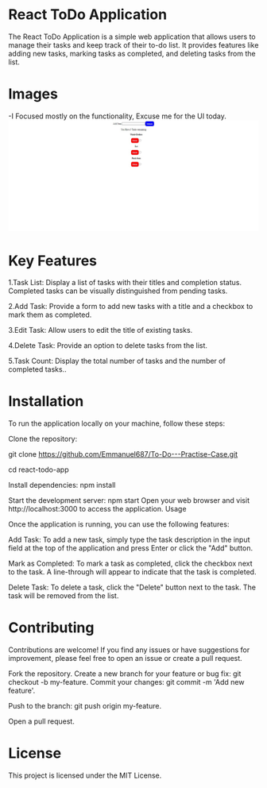 # React ToDo Application
The React ToDo Application is a simple web application that allows users to manage their tasks and keep track of their to-do list. It provides features like adding new tasks, marking tasks as completed, and deleting tasks from the list.

# Images
-I Focused mostly on the functionality, Excuse me for the UI today.
![Alt text](web-screenshot-27-07-2023.jpg)



# Key Features

1.Task List: Display a list of tasks with their titles and completion status. Completed tasks can be visually distinguished from pending tasks.

2.Add Task: Provide a form to add new tasks with a title and a checkbox to mark them as completed.

3.Edit Task: Allow users to edit the title of existing tasks.

4.Delete Task: Provide an option to delete tasks from the list.

5.Task Count: Display the total number of tasks and the number of completed tasks..

# Installation
To run the application locally on your machine, follow these steps:

Clone the repository:

git clone https://github.com/Emmanuel687/To-Do---Practise-Case.git

cd react-todo-app

Install dependencies:
npm install

Start the development server:
npm start
Open your web browser and visit http://localhost:3000 to access the application.
Usage

Once the application is running, you can use the following features:

Add Task: To add a new task, simply type the task description in the input field at the top of the application and press Enter or click the "Add" button.

Mark as Completed: To mark a task as completed, click the checkbox next to the task. A line-through will appear to indicate that the task is completed.

Delete Task: To delete a task, click the "Delete" button next to the task. The task will be removed from the list.

# Contributing
Contributions are welcome! If you find any issues or have suggestions for improvement, please feel free to open an issue or create a pull request.

Fork the repository.
Create a new branch for your feature or bug fix: git checkout -b my-feature.
Commit your changes: git commit -m 'Add new feature'.

Push to the branch: git push origin my-feature.

Open a pull request.

# License
This project is licensed under the MIT License.


